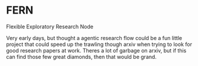 # FERN
Flexible Exploratory Research Node

Very early days, but thought a agentic research flow could be a fun little project that could speed up the trawling though arxiv when trying to look for good research papers at work.
Theres a lot of garbage on arxiv, but if this can find those few great diamonds, then that would be grand.

